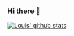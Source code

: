 ### Hi there 👋

[![Louis' github stats](https://github-readme-stats.louis-manabat.vercel.app/api?username=louis-manabat)](https://github.com/louis-manabat/github-readme-stats)


<!-- <img align="centre" src="https://github-readme-stats.louis-manabat.vercel.app/api/top-langs/?username=louis-manabat&layout=compact&theme=dark&count_private=true" /> -->

<!--
**louis-manabat/louis-manabat** is a ✨ _special_ ✨ repository because its `README.md` (this file) appears on your GitHub profile.

Here are some ideas to get you started:

- 🔭 I’m currently working on ...
- 🌱 I’m currently learning ...
- 👯 I’m looking to collaborate on ...
- 🤔 I’m looking for help with ...
- 💬 Ask me about ...
- 📫 How to reach me: ...
- 😄 Pronouns: ...
- ⚡ Fun fact: ...
-->
